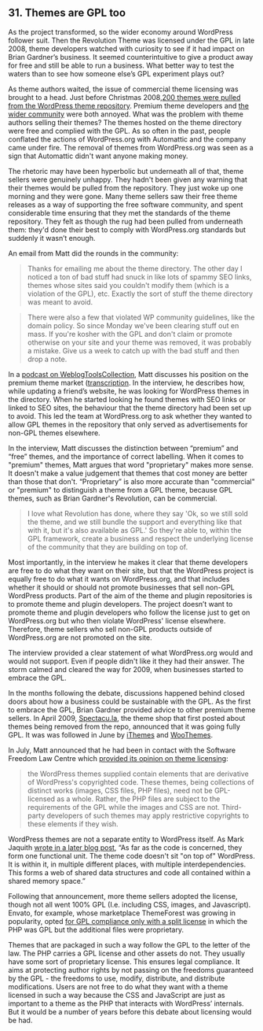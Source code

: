 

## 31. Themes are GPL too

As the project transformed, so the wider economy around WordPress follower suit. Then the Revolution Theme was licensed under the GPL in late 2008,  theme developers watched with curiosity to see if it had impact on Brian Gardner’s business. It seemed counterintuitive to give a product away for free and still be able to run a business. What better way to test the waters than to see how someone else’s GPL experiment plays out? 

As theme authors waited, the issue of commercial theme licensing was brought to a head. Just before Christmas 2008,[200 themes were pulled from the WordPress theme repository](https://web.archive.org/web/20090212220653/http://spectacu.la/wordpressorg-pull-200-gpl-themes). Premium theme developers and [the wider community](https://web.archive.org/web/20090315162659/http://www.jeffro2pt0.com/why-were-200-wordpress-themes-removed) were both annoyed. What was the problem with theme authors selling their themes? The themes hosted on the theme directory were free and complied with the GPL. As so often in the past, people conflated the actions of WordPress.org with Automattic and the company came under fire. The removal of themes from WordPress.org was seen as a sign that Automattic didn't want anyone making money. 

The rhetoric may have been hyperbolic but underneath all of that, theme sellers were genuinely unhappy. They hadn't been given any warning that their themes would be pulled from the repository. They just woke up one morning and they were gone. Many theme sellers saw their free theme releases as a way of supporting the free software community, and spent considerable time ensuring that they met the standards of the theme repository. They felt as though the rug had been pulled from underneath them: they'd done their best to comply with WordPress.org standards but suddenly it wasn’t enough. 

An email from Matt did the rounds in the community: 

> Thanks for emailing me about the theme directory. The other day I noticed a ton of bad stuff had snuck in like lots of spammy SEO links, themes whose sites said you couldn't modify them (which is a violation of the GPL), etc. Exactly the sort of stuff the theme directory was meant to avoid.

> There were also a few that violated WP community guidelines, like the domain policy. So since Monday we've been clearing stuff out en mass. If you're kosher with the GPL and don't claim or promote otherwise on your site and your theme was removed, it was probably a mistake. Give us a week to catch up with the bad stuff and then drop a note.

In a [podcast on WeblogToolsCollection](http://weblogtoolscollection.com/archives/2008/12/19/2hr-interview-with-matt-mullenweg/), Matt discusses his position on the premium theme market ([transcription](http://www.wpsnippets.com/2008/12/transcript-of-wordpress-weeklys-interview-with-matt-mullenweg-december-2008-part-1/). In the interview, he describes how, while updating a friend’s website, he was looking for WordPress themes in the directory. When he started looking he found themes with SEO links or linked to SEO sites, the behaviour that the theme directory had been set up to avoid. This led the team at WordPress.org to ask whether they wanted to allow GPL themes in the repository that only served as advertisements for non-GPL themes elsewhere. 

In the interview, Matt discusses the distinction between “premium” and “free” themes, and the importance of correct labelling. When it comes to "premium" themes, Matt argues that word "proprietary" makes more sense. It doesn't make a value judgement that themes that cost money are better than those that don't. “Proprietary” is also more accurate than "commercial" or "premium" to distinguish a theme from a GPL theme, because GPL themes, such as Brian Gardner's Revolution, can be commercial.

> I love what Revolution has done, where they say 'Ok, so we still sold the theme, and we still bundle the support and everything like that with it, but it's also available as GPL.' So they're able to, within the GPL framework, create a business and respect the underlying license of the community that they are building on top of.

Most importantly, in the interview he makes it clear that theme developers are free to do what they want on their site, but that the WordPress project is equally free to do what it wants on WordPress.org, and that includes whether it should or should not promote businesses that sell non-GPL WordPress products. Part of the aim of the theme and plugin repositories is to promote theme and plugin developers. The project doesn’t want to promote theme and plugin developers who follow the license just to get on WordPress.org but who then violate WordPress' license elsewhere. Therefore, theme sellers who sell non-GPL products outside of WordPress.org are not promoted on the site.

The interview provided a clear statement of what WordPress.org would and would not support. Even if people didn't like it they had their answer. The storm calmed and cleared the way for 2009, when businesses started to embrace the GPL.

In the months following the debate, discussions happened behind closed doors about how a business could be sustainable with the GPL. As the first to embrace the GPL, Brian Gardner provided advice to other premium theme sellers. In April 2009, [Spectacu.la](https://web.archive.org/web/20090619172730/http://spectacu.la/were-going-100-gpl/), the theme shop that first posted about themes being removed from the repo, announced that it was going fully GPL. It was was followed in June by [iThemes](http://ithemes.com/2009/06/11/ithemes-is-going-gpl/) and [WooThemes](https://web.archive.org/web/20100309084201/http://www.woothemes.com/2009/06/woothemes-gpled). 


In July, Matt announced that he had been in contact with the Software Freedom Law Centre which [provided its opinion on theme licensing](http://wordpress.org/news/2009/07/themes-are-gpl-too/): 

> the WordPress themes supplied contain elements that are derivative of WordPress's copyrighted code. These themes, being collections of distinct works (images, CSS files, PHP files), need not be GPL-licensed as a whole. Rather, the PHP files are subject to the requirements of the GPL while the images and CSS are not. Third-party developers of such themes may apply restrictive copyrights to these elements if they wish.

WordPress themes are not a separate entity to WordPress itself. As Mark Jaquith [wrote in a later blog post](http://markjaquith.wordpress.com/2010/07/17/why-wordpress-themes-are-derivative-of-wordpress/), “As far as the code is concerned, they form one functional unit. The theme code doesn't sit "on top of" WordPress. It is within it, in multiple different places, with multiple interdependencies. This forms a web of shared data structures and code all contained within a shared memory space.”

Following that announcement, more theme sellers adopted the license, though not all went 100% GPL (I.e. including CSS, images, and Javascript). Envato, for example, whose marketplace ThemeForest was growing in popularity, opted [for GPL compliance only with a split license](https://web.archive.org/web/20090819130204/http://blog.themeforest.net/site-news/important-change-to-wordpress-license-takes-effect-today-please-read) in which the PHP was GPL but the additional files were proprietary. 

Themes that are packaged in such a way follow the GPL to the letter of the law. The PHP carries a GPL license and other assets do not. They usually have some sort of proprietary license. This ensures legal compliance. It aims at protecting author rights by not passing on the freedoms guaranteed by the GPL - the freedoms to use, modify, distribute, and distribute modifications. Users are not free to do what they want with a theme licensed in such a way because the CSS and JavaScript are just as important to a theme as the PHP that interacts with WordPress’ internals. But it would be a number of years before this debate about licensing would be had.